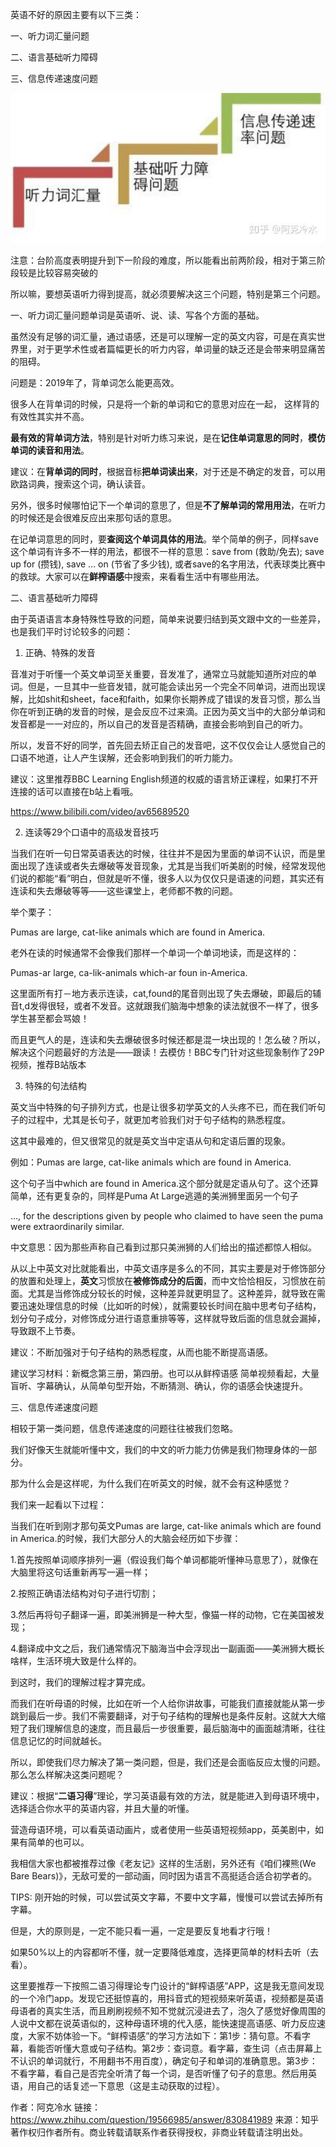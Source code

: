 
英语不好的原因主要有以下三类：

一、听力词汇量问题

二、语言基础听力障碍

三、信息传递速度问题

![2019-10-14-11-09-38.png](./images/2019-10-14-11-09-38.png)

注意：台阶高度表明提升到下一阶段的难度，所以能看出前两阶段，相对于第三阶段较是比较容易突破的

所以嘛，要想英语听力得到提高，就必须要解决这三个问题，特别是第三个问题。

一、听力词汇量问题单词是英语听、说、读、写各个方面的基础。

虽然没有足够的词汇量，通过语感，还是可以理解一定的英文内容，可是在真实世界里，对于更学术性或者篇幅更长的听力内容，单词量的缺乏还是会带来明显痛苦的阻碍。

问题是：2019年了，背单词怎么能更高效。

很多人在背单词的时候，只是将一个新的单词和它的意思对应在一起， 这样背的有效性其实并不高。

**最有效的背单词方法**，特别是针对听力练习来说，是在**记住单词意思的同时**，**模仿单词的读音和用法**。

建议：在**背单词的同时**，根据音标**把单词读出来**，对于还是不确定的发音，可以用欧路词典，搜索这个词，确认读音。

另外，很多时候哪怕记下一个单词的意思了，但是**不了解单词的常用用法**，在听力的时候还是会很难反应出来那句话的意思。

在记单词意思的同时，要**查阅这个单词具体的用法**。举个简单的例子，同样save这个单词有许多不一样的用法，都很不一样的意思：save from (救助/免去); save up for (攒钱), save ... on (节省了多少钱), 或者save的名字用法，代表球类比赛中的救球。大家可以在**鲜榨语感**中搜索，来看看生活中有哪些用法。

二、语言基础听力障碍

由于英语语言本身特殊性导致的问题，简单来说要归结到英文跟中文的一些差异，也是我们平时讨论较多的问题：

1. 正确、特殊的发音

音准对于听懂一个英文单词至关重要，音发准了，通常立马就能知道所对应的单词。但是，一旦其中一些音发错，就可能会读出另一个完全不同单词，进而出现误解，比如shit和sheet，face和faith，如果你长期养成了错误的发音习惯，那么当你在听到正确的发音的时候，是会反应不过来滴。正因为英文当中的大部分单词和发音都是一一对应的，所以自己的发音是否精确，直接会影响到自己的听力。

所以，发音不好的同学，首先回去矫正自己的发音吧，这不仅仅会让人感觉自己的口语不地道，让人产生误解，还会影响到我们的听力能力。

建议：这里推荐BBC Learning English频道的权威的语言矫正课程，如果打不开连接的话可以直接在b站上看哦。

https://www.bilibili.com/video/av65689520

2. 连读等29个口语中的高级发音技巧

当我们在听一句日常英语表达的时候，往往并不是因为里面的单词不认识，而是里面出现了连读或者失去爆破等发音现象，尤其是当我们听美剧的时候，经常发现他们说的都能“看”明白，但就是听不懂，很多人以为仅仅只是语速的问题，其实还有连读和失去爆破等等——这些课堂上，老师都不教的问题。

举个栗子：

Pumas are large, cat-like animals which are found in America.

老外在读的时候通常不会像我们那样一个单词一个单词地读，而是这样的：

Pumas-ar large, ca-lik-animals which-ar foun in-America.

这里面所有打－地方表示连读，cat,found的尾音则出现了失去爆破，即最后的辅音t,d发得很轻，或者不发音。这就跟我们脑海中想象的读法就很不一样了，很多学生甚至都会骂娘！

而且更气人的是，连读和失去爆破很多时候还都是混一块出现的！怎么破？所以，解决这个问题最好的方法是——跟读！去模仿！BBC专门针对这些现象制作了29P视频，推荐B站版本

3. 特殊的句法结构

英文当中特殊的句子排列方式，也是让很多初学英文的人头疼不已，而在我们听句子的过程中，尤其是长句子，就更加考验我们对于句子结构的熟悉程度。

这其中最难的，但又很常见的就是英文当中定语从句和定语后置的现象。

例如：Pumas are large, cat-like animals which are found in America.

这个句子当中which are found in America.这个部分就是定语从句了。这个还算简单，还有更复杂的，同样是Puma At Large逃遁的美洲狮里面另一个句子

…, for the descriptions given by people who claimed to have seen the puma were extraordinarily similar.

中文意思：因为那些声称自己看到过那只美洲狮的人们给出的描述都惊人相似。

从以上中英文对比就能看出，中英文语序是多么的不同，其实主要是对于修饰部分的放置和处理上，**英文**习惯放在**被修饰成分的后面**，而中文恰恰相反，习惯放在前面。尤其是当修饰成分较长的时候，这种差异就更明显了。这种差异，就导致在需要迅速处理信息的时候（比如听的时候），就需要较长时间在脑中思考句子结构，划分句子成分，对修饰成分进行语意重排等等，这样就导致后面的信息就会漏掉，导致跟不上节奏。

建议：不断加强对于句子结构的熟悉程度，从而也能不断提高语感。

建议学习材料：新概念第三册，第四册。也可以从鲜榨语感 简单视频看起，大量盲听、字幕确认，从简单句型开始，不断猜测、确认，你的语感会快速提升。

三、信息传递速度问题

相较于第一类问题，信息传递速度的问题往往被我们忽略。

我们好像天生就能听懂中文，我们的中文的听力能力仿佛是我们物理身体的一部分。

那为什么会是这样呢，为什么我们在听英文的时候，就不会有这种感觉？

我们来一起看以下过程：

当我们在听到刚才那句英文Pumas are large, cat-like animals which are found in America.的时候，我们大部分人的大脑会经历如下步骤：

1.首先按照单词顺序排列一遍（假设我们每个单词都能听懂神马意思了），就像在大脑里将这句话重新再写一遍一样；

2.按照正确语法结构对句子进行切割；

3.然后再将句子翻译一遍，即美洲狮是一种大型，像猫一样的动物，它在美国被发现；

4.翻译成中文之后，我们通常情况下脑海当中会浮现出一副画面——美洲狮大概长啥样，生活环境大致是什么样的。

到这时，我们的理解过程才算完成。

而我们在听母语的时候，比如在听一个人给你讲故事，可能我们直接就能从第一步跳到最后一步。我们不需要翻译，对于句子结构的理解也是条件反射。这就大大缩短了我们理解信息的速度，而且最后一步很重要，最后脑海中的画面越清晰，往往信息记忆的时间就越长。

所以，即使我们尽力解决了第一类问题，但是，我们还是会面临反应太慢的问题。那么怎么样解决这类问题呢？

建议：根据“**二语习得**”理论，学习英语最有效的方法，就是能进入到母语环境中，选择适合你水平的英语内容，并且大量的听懂。

营造母语环境，可以看英语动画片，或者使用一些英语短视频app，英美剧中，如果有简单的也可以。

我相信大家也都被推荐过像《老友记》这样的生活剧，另外还有《咱们裸熊(We Bare Bears)》，无敌可爱的一部动画，同时因为语言不高挺适合适合初学者的。

TIPS: 刚开始的时候，可以尝试英文字幕，不要中文字幕，慢慢可以尝试去掉所有字幕。

但是，大的原则是，一定不能只看一遍，一定是要反复地看才行哦！

如果50%以上的内容都听不懂，就一定要降低难度，选择更简单的材料去听（去看）。

这里要推荐一下按照二语习得理论专门设计的“鲜榨语感”APP，这是我无意间发现的一个冷门app。发现它还挺惊喜的，用抖音式的短视频来听英语，视频都是英语母语者的真实生活，而且刷刷视频不知不觉就沉浸进去了，泡久了感觉好像周围的人说中文都在说英语似的，这种母语环境的代入感，能快速提高语感、听力反应速度，大家不妨体验一下。“鲜榨语感”的学习方法如下：第1步：猜句意。不看字幕，看能否听懂大意或句子结构。第2步：查词意。看字幕，查生词（点击屏幕上不认识的单词就行，不用翻书不用百度），确定句子和单词的准确意思。第3步：不看字幕，看自己是否完全听清了每一个词，是否听懂了句子的意思。然后用英语，用自己的话复述一下意思（这是主动获取的过程）。


作者：阿克冷水
链接：https://www.zhihu.com/question/19566985/answer/830841989
来源：知乎
著作权归作者所有。商业转载请联系作者获得授权，非商业转载请注明出处。
